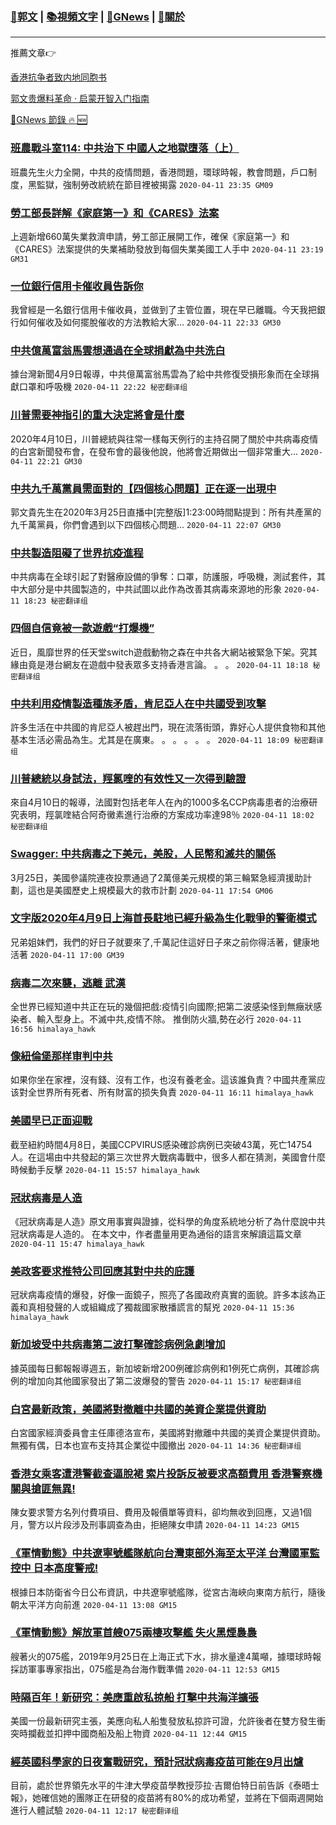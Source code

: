 ###  [:eagle:郭文](https://github.com/ourhimalayas/txt) | [:books:視頻文字](https://github.com/ourhimalayas/txt/blob/master/content/README.md) | [:newspaper:GNews](https://github.com/ourhimalayas/txt/blob/master/content/gnews/README.md) | [:pray:關於](https://github.com/ourhimalayas/home/tree/master/about)
---

推薦文章:point_right:

[香港抗争者致内地同胞书](https://github.com/ourhimalayas/news/blob/master/2019/08/a_letter_from_the_hong_kong_people.md)

[郭文贵爆料革命 · 启蒙开智入门指南](https://github.com/ourhimalayas/txt/issues/1)

[:newspaper:GNews 節錄 :fire: :new:](https://github.com/ourhimalayas/txt/blob/master/content/gnews/README.md) 



### [班農戰斗室114: 中共治下 中國人之地獄墮落（上）](/content/gnews/1/README.md)

班農先生火力全開，中共的疫情問題，香港問題，環球時報，教會問題，戶口制度，黑監獄，強制勞改統統在節目裡被揭露  `2020-04-11 23:35 GM09`

### [勞工部長詳解《家庭第一》和《CARES》法案](/content/gnews/2/README.md)

上週新增660萬失業救濟申請，勞工部正展開工作，確保《家庭第一》和《CARES》法案提供的失業補助發放到每個失業美國工人手中  `2020-04-11 23:19 GM31`

### [一位銀行信用卡催收員告訴你](/content/gnews/3/README.md)

我曾經是一名銀行信用卡催收員，並做到了主管位置，現在早已離職。今天我把銀行如何催收及如何擺脫催收的方法教給大家...  `2020-04-11 22:33 GM30`

### [中共億萬富翁馬雲想通過在全球捐獻為中共洗白](/content/gnews/4/README.md)

據台灣新聞4月9日報導，中共億萬富翁馬雲為了給中共修復受損形象而在全球捐獻口罩和呼吸機  `2020-04-11 22:22 秘密翻译组`

### [川普需要神指引的重大決定將會是什麼](/content/gnews/5/README.md)

2020年4月10日，川普總統與往常一樣每天例行的主持召開了關於中共病毒疫情的白宮新聞發布會，在發布會的最後他說，他將會近期做出一個非常重大...  `2020-04-11 22:21 GM30`

### [中共九千萬黨員需面對的【四個核心問題】正在逐一出現中](/content/gnews/6/README.md)

郭文貴先生在2020年3月25日直播中[完整版]1:23:00時間點提到：所有共產黨的九千萬黨員，你們會遇到以下四個核心問題...  `2020-04-11 22:07 GM30`

### [中共製造阻礙了世界抗疫進程](/content/gnews/7/README.md)

中共病毒在全球引起了對醫療設備的爭奪：口罩，防護服，呼吸機，測試套件，其中大部分是中共國製造的，中共試圖以此作為改善其病毒來源地的形象  `2020-04-11 18:23 秘密翻译组`

### [四個自信竟被一款遊戲“打爆機”](/content/gnews/8/README.md)

近日，風靡世界的任天堂switch遊戲動物之森在中共各大網站被緊急下架。究其緣由竟是港台網友在遊戲中發表眾多支持香港言論。 。 。  `2020-04-11 18:18 秘密翻译组`

### [中共利用疫情製造種族矛盾，肯尼亞人在中共國受到攻擊](/content/gnews/9/README.md)

許多生活在中共國的肯尼亞人被趕出門，現在流落街頭，靠好心人提供食物和其他基本生活必需品為生。尤其是在廣東。 。 。 。 。 。  `2020-04-11 18:09 秘密翻译组`

### [川普總統以身試法，羥氯喹的有效性又一次得到驗證](/content/gnews/10/README.md)

來自4月10日的報導，法國對包括老年人在內的1000多名CCP病毒患者的治療研究表明，羥氯喹結合阿奇黴素進行治療的方案成功率達98％  `2020-04-11 18:02 秘密翻译组`

### [Swagger: 中共病毒之下美元，美股，人民幣和滅共的關係](/content/gnews/11/README.md)

3月25日，美國參議院連夜投票通過了2萬億美元規模的第三輪緊急經濟援助計劃，這也是美國歷史上規模最大的救市計劃  `2020-04-11 17:54 GM06`

### [文字版2020年4月9日上海首長駐地已經升級為生化戰爭的警衛模式](/content/gnews/12/README.md)

兄弟姐妹們，我們的好日子就要來了,千萬記住這好日子來之前你得活著，健康地活著  `2020-04-11 17:00 GM39`

### [病毒二次來襲，逃離 武漢](/content/gnews/13/README.md)

全世界已經知道中共正在玩的幾個把戲:疫情引向國際;把第二波感染怪到無癥狀感染者、輸入型身上。不滅中共,疫情不除。 推倒防火牆,勢在必行  `2020-04-11 16:56 himalaya_hawk`

### [像紐倫堡那样审判中共](/content/gnews/14/README.md)

如果你坐在家裡，沒有錢、沒有工作，也沒有養老金。這该誰負責？中國共產黨应该對全世界所有死者、所有財富的损失負責  `2020-04-11 16:11 himalaya_hawk`

### [美國早已正面迎戰](/content/gnews/15/README.md)

 截至紐約時間4月8日，美國CCPVIRUS感染確診病例已突破43萬，死亡14754人。在這場由中共發起的第三次世界大戰病毒戰中，很多人都在猜測，美國會什麼時候動手反擊  `2020-04-11 15:57 himalaya_hawk`

### [冠狀病毒是人造](/content/gnews/16/README.md)

《冠狀病毒是人造》原文用事實與證據，從科學的角度系統地分析了為什麼說中共冠狀病毒是人造的。 在本文中，作者盡量用更為通俗的語言來解讀這篇文章  `2020-04-11 15:47 himalaya_hawk`

### [美政客要求推特公司回應其對中共的庇護](/content/gnews/17/README.md)

冠狀病毒疫情的爆發，好像一面鏡子，照亮了各國政府真實的面貌。許多本該為正義和真相發聲的人或組織成了獨裁國家散播謊言的幫兇  `2020-04-11 15:36 himalaya_hawk`

### [新加坡受中共病毒第二波打擊確診病例急劇增加](/content/gnews/18/README.md)

據英國每日郵報報導週五，新加坡新增200例確診病例和1例死亡病例，其確診病例的增加向其他國家發出了第二波爆發的警告  `2020-04-11 15:17 秘密翻译组`

### [白宮最新政策，美國將對撤離中共國的美資企業提供資助](/content/gnews/19/README.md)

白宮國家經濟委員會主任庫德洛宣布，美國將對撤離中共國的美資企業提供資助。無獨有偶，日本也宣布支持其企業從中國撤出  `2020-04-11 14:36 秘密翻译组`

### [香港女乘客遭港警截查逼脫裙 索片投訴反被要求高額費用 香港警察機關與搶匪無異!](/content/gnews/20/README.md)

陳女要求警方名列付費項目、費用及報價單等資料，卻均無收到回應，又過1個月，警方以片段涉及刑事調查為由，拒絕陳女申請  `2020-04-11 14:23 GM15`

### [《軍情動態》中共遼寧號艦隊航向台灣東部外海至太平洋 台灣國軍監控中 日本高度警戒!](/content/gnews/21/README.md)

根據日本防衛省今日公布資訊，中共遼寧號艦隊，從宮古海峽向東南方航行，隨後朝太平洋方向前進  `2020-04-11 13:08 GM15`

### [《軍情動態》解放軍首艘075兩棲攻擊艦 失火黑煙裊裊](/content/gnews/22/README.md)

艘著火的075艦，2019年9月25日在上海正式下水，排水量達4萬噸，據環球時報採訪軍事專家指出，075艦是為台海作戰準備  `2020-04-11 12:53 GM15`

### [時隔百年！新研究：美應重啟私掠船 打擊中共海洋擴張](/content/gnews/23/README.md)

美國一份最新研究主張，美應向私人船隻發放私掠許可證，允許後者在雙方發生衝突時攔截並扣押中國商船及船上物資  `2020-04-11 12:44 GM15`

### [經英國科學家的日夜奮戰研究，預計冠狀病毒疫苗可能在9月出爐](/content/gnews/24/README.md)

目前，處於世界領先水平的牛津大學疫苗學教授莎拉·吉爾伯特日前告訴《泰晤士報》，她確信她的團隊正在研發的疫苗將有80%的成功希望，並將在下個兩週開始進行人體試驗  `2020-04-11 12:17 秘密翻译组`

